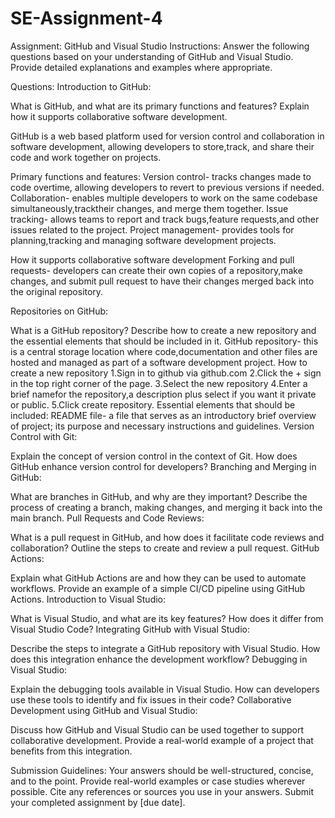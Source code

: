 # SE-Assignment-4
Assignment: GitHub and Visual Studio
Instructions:
Answer the following questions based on your understanding of GitHub and Visual Studio. Provide detailed explanations and examples where appropriate.

Questions:
Introduction to GitHub:

What is GitHub, and what are its primary functions and features? Explain how it supports collaborative software development.

GitHub is a web based platform used for version control and collaboration in software development, allowing developers to store,track, and share their code and work together on projects.

Primary functions and features:
Version control- tracks changes made to code overtime, allowing developers to revert to previous versions if needed.
Collaboration- enables multiple developers to work on the same codebase simultaneously,tracktheir changes, and merge them together.
Issue tracking- allows teams to report and track bugs,feature requests,and other issues related to the project.
Project management- provides tools for planning,tracking and managing software development projects.

How it supports collaborative software development
Forking and pull requests- developers can create their own copies of a repository,make changes, and submit pull request to have their changes merged back into the original repository.

Repositories on GitHub:

What is a GitHub repository? Describe how to create a new repository and the essential elements that should be included in it.
GitHub repository- this is a central storage location where code,documentation and other files are hosted and managed as part of a software development project.
How to create a new repository
1.Sign in to github via github.com
2.Click the + sign in the top right corner of the page.
3.Select the new repository 
4.Enter a brief namefor the repository,a description plus select if you want it private or public.
5.Click create repository.
Essential elements that should be included:
README file- a file that serves as an introductory brief overview of project; its purpose and necessary instructions and guidelines.
Version Control with Git:

Explain the concept of version control in the context of Git. How does GitHub enhance version control for developers?
Branching and Merging in GitHub:

What are branches in GitHub, and why are they important? Describe the process of creating a branch, making changes, and merging it back into the main branch.
Pull Requests and Code Reviews:

What is a pull request in GitHub, and how does it facilitate code reviews and collaboration? Outline the steps to create and review a pull request.
GitHub Actions:

Explain what GitHub Actions are and how they can be used to automate workflows. Provide an example of a simple CI/CD pipeline using GitHub Actions.
Introduction to Visual Studio:

What is Visual Studio, and what are its key features? How does it differ from Visual Studio Code?
Integrating GitHub with Visual Studio:

Describe the steps to integrate a GitHub repository with Visual Studio. How does this integration enhance the development workflow?
Debugging in Visual Studio:

Explain the debugging tools available in Visual Studio. How can developers use these tools to identify and fix issues in their code?
Collaborative Development using GitHub and Visual Studio:

Discuss how GitHub and Visual Studio can be used together to support collaborative development. Provide a real-world example of a project that benefits from this integration.


Submission Guidelines:
Your answers should be well-structured, concise, and to the point.
Provide real-world examples or case studies wherever possible.
Cite any references or sources you use in your answers.
Submit your completed assignment by [due date].
